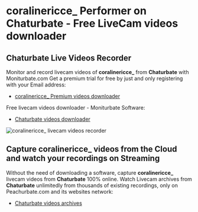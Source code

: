 # coralinericce_ Performer on Chaturbate - Free LiveCam videos downloader

## Chaturbate Live Videos Recorder

Monitor and record livecam videos of **coralinericce_** from **Chaturbate** with Moniturbate.com
Get a premium trial for free by just and only registering with your Email address:
* [coralinericce_ Premium videos downloader](https://moniturbate.com/request-demo-licence-key.html)

Free livecam videos downloader - Moniturbate Software:
* [Chaturbate videos downloader](https://moniturbate.com/moniturbate-download-software.html)

![coralinericce_ livecam videos recorder](https://peachurnet.com/templates/moniturbate-software.png)


## Capture coralinericce_ videos from the Cloud and watch your recordings on Streaming

Without the need of downloading a software, capture **coralinericce_** livecam videos from **Chaturbate** 100% online.
Watch Livecam archives from **Chaturbate** unlimitedly from thousands of existing recordings, only on Peachurbate.com and its websites network:
* [Chaturbate videos archives](https://peachurnet.com/)